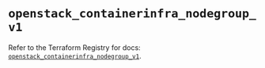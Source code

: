# `openstack_containerinfra_nodegroup_v1`

Refer to the Terraform Registry for docs: [`openstack_containerinfra_nodegroup_v1`](https://registry.terraform.io/providers/terraform-provider-openstack/openstack/3.0.0/docs/resources/containerinfra_nodegroup_v1).
